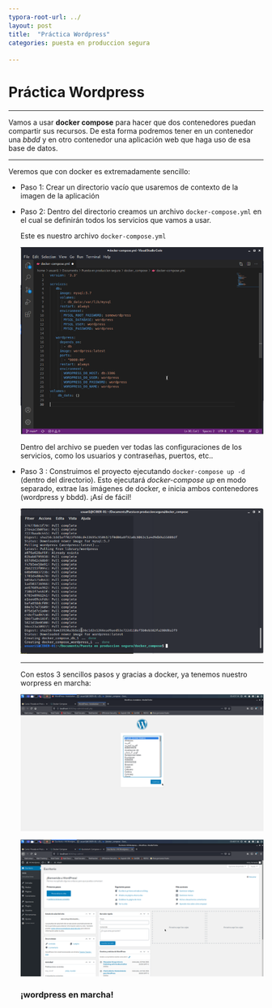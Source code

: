 ```yaml
---
typora-root-url: ../
layout: post
title:  "Práctica Wordpress"
categories: puesta en produccion segura

---
```

# Práctica Wordpress

***

Vamos a usar **docker compose** para hacer que dos contenedores puedan compartir sus recursos. De esta forma podremos tener en un contenedor una *bbdd* y en otro contenedor una aplicación web que haga uso de esa base de datos.

***

Veremos que con docker es extremadamente sencillo:

+ Paso 1: Crear un directorio vacío que usaremos de contexto de la imagen de la aplicación

+ Paso 2: Dentro del directorio creamos un archivo `docker-compose.yml` en el cual se definirán todos los servicios que vamos a usar. 

  Este es nuestro archivo `docker-compose.yml`

  ![wpress01](/images/practica_wordpress/wpress01.PNG)

  Dentro del archivo se pueden ver todas las configuraciones de los servicios, como los usuarios y contraseñas, puertos, etc..

+ Paso 3 : Construimos el proyecto ejecutando `docker-compose up -d ` (dentro del directorio). Esto ejecutará _docker-compose up_ en modo separado, extrae las imágenes de docker, e inicia ambos contenedores (wordpress y bbdd). ¡Así de fácil!

  ![wpress02](/images/practica_wordpress/wpress02.png)

  

  ***

  Con estos 3 sencillos pasos y gracias a docker, ya tenemos nuestro worpress en marcha:

  ![wordpress03](/images/practica_wordpress/wordpress03.png)

  ![wordpress04](/images/practica_wordpress/wordpress04.png)

  

  ### ¡wordpress en marcha!

